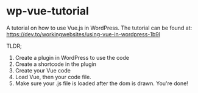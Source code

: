 # wp-vue-tutorial
A tutorial on how to use Vue.js in WordPress.
The tutorial can be found at: https://dev.to/workingwebsites/using-vue-in-wordpress-1b9l

TLDR; 
1. Create a plugin in WordPress to use the code
2. Create a shortcode in the plugin
3. Create your Vue code
4. Load Vue, then your code file.
5. Make sure your .js file is loaded after the dom is drawn.
You're done!
